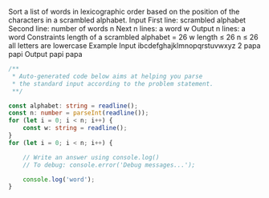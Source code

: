 Sort a list of words in lexicographic order based on the position of the characters in a scrambled alphabet.
Input
First line: scrambled alphabet
Second line: number of words n
Next n lines: a word w
Output
n lines: a word
Constraints
length of a scrambled alphabet = 26
w length ≤ 26
n ≤ 26
all letters are lowercase
Example
Input
ibcdefghajklmnopqrstuvwxyz
2
papa
papi
Output
papi
papa

```ts
/**
 * Auto-generated code below aims at helping you parse
 * the standard input according to the problem statement.
 **/

const alphabet: string = readline();
const n: number = parseInt(readline());
for (let i = 0; i < n; i++) {
    const w: string = readline();
}
for (let i = 0; i < n; i++) {

    // Write an answer using console.log()
    // To debug: console.error('Debug messages...');

    console.log('word');
}
```
